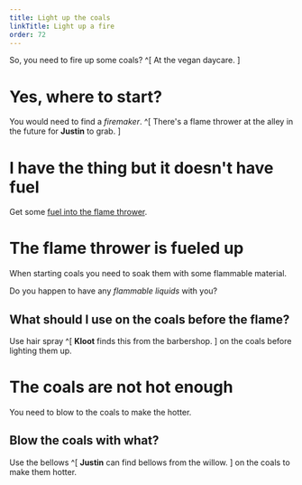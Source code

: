 ```yaml
---
title: Light up the coals
linkTitle: Light up a fire
order: 72
---
```


So, you need to fire up some coals? ^[ At the vegan daycare. ]

# Yes, where to start?
You would need to find a _firemaker_. ^[ There's a flame thrower at the alley in the future for **Justin** to grab. ]

# I have the thing but it doesn't have fuel
Get some [fuel into the flame thrower](fuel.md).

# The flame thrower is fueled up
When starting coals you need to soak them with some flammable material.

Do you happen to have any _flammable liquids_ with you?

## What should I use on the coals before the flame?
Use hair spray ^[ **Kloot** finds this from the barbershop. ] on the coals before lighting them up.

# The coals are not hot enough
You need to blow to the coals to make the hotter.

## Blow the coals with what?
Use the bellows ^[ **Justin** can find bellows from the willow. ] on the coals to make them hotter.
